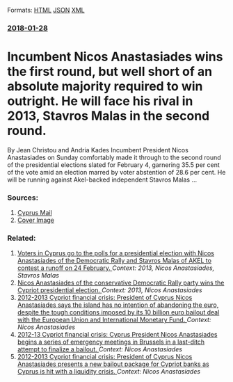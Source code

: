 
Formats: [HTML](/news/2018/01/28/incumbent-nicos-anastasiades-wins-the-first-round-but-well-short-of-an-absolute-majority-required-to-win-outright-he-will-face-his-rival-i.html)  [JSON](/news/2018/01/28/incumbent-nicos-anastasiades-wins-the-first-round-but-well-short-of-an-absolute-majority-required-to-win-outright-he-will-face-his-rival-i.json)  [XML](/news/2018/01/28/incumbent-nicos-anastasiades-wins-the-first-round-but-well-short-of-an-absolute-majority-required-to-win-outright-he-will-face-his-rival-i.xml)  

### [2018-01-28](/news/2018/01/28/index.md)

# Incumbent Nicos Anastasiades wins the first round, but well short of an absolute majority required to win outright. He will face his rival in 2013, Stavros Malas in the second round. 

By Jean Christou and Andria Kades Incumbent President Nicos Anastasiades on Sunday comfortably made it through to the second round of the presidential elections slated for February 4, garnering 35.5 per cent of the vote amid an election marred by voter abstention of 28.6 per cent. He will be running against Akel-backed independent Stavros Malas &hellip;


### Sources:

1. [Cyprus Mail](http://cyprus-mail.com/2018/01/28/anastasiades-malas-second-round-horse-trading-begin-losing-candidates/)
1. [Cover Image](http://cyprus-mail.com/wp-content/uploads/2018/01/20180128181422_969334.jpg)

### Related:

1. [Voters in Cyprus go to the polls for a presidential election with Nicos Anastasiades of the Democratic Rally and Stavros Malas of AKEL to contest a runoff on 24 February. ](/news/2013/02/17/voters-in-cyprus-go-to-the-polls-for-a-presidential-election-with-nicos-anastasiades-of-the-democratic-rally-and-stavros-malas-of-akel-to-co.md) _Context: 2013, Nicos Anastasiades, Stavros Malas_
2. [Nicos Anastasiades of the conservative Democratic Rally party wins the Cypriot presidential election. ](/news/2013/02/24/nicos-anastasiades-of-the-conservative-democratic-rally-party-wins-the-cypriot-presidential-election.md) _Context: 2013, Nicos Anastasiades_
3. [2012-2013 Cypriot financial crisis: President of Cyprus Nicos Anastasiades says the island has no intention of abandoning the euro, despite the tough conditions imposed by its 10 billion euro bailout deal with the European Union and International Monetary Fund. ](/news/2013/03/29/2012a2013-cypriot-financial-crisis-president-of-cyprus-nicos-anastasiades-says-the-island-has-no-intention-of-abandoning-the-euro-despit.md) _Context: Nicos Anastasiades_
4. [2012-13 Cypriot financial crisis: Cyprus President Nicos Anastasiades begins a series of emergency meetings in Brussels in a last-ditch attempt to finalize a bailout. ](/news/2013/03/24/2012a13-cypriot-financial-crisis-cyprus-president-nicos-anastasiades-begins-a-series-of-emergency-meetings-in-brussels-in-a-last-ditch-at.md) _Context: Nicos Anastasiades_
5. [2012-2013 Cypriot financial crisis: President of Cyprus Nicos Anastasiades presents a new bailout package for Cypriot banks as Cyprus is hit with a liquidity crisis. ](/news/2013/03/20/2012a2013-cypriot-financial-crisis-president-of-cyprus-nicos-anastasiades-presents-a-new-bailout-package-for-cypriot-banks-as-cyprus-is-h.md) _Context: Nicos Anastasiades_

